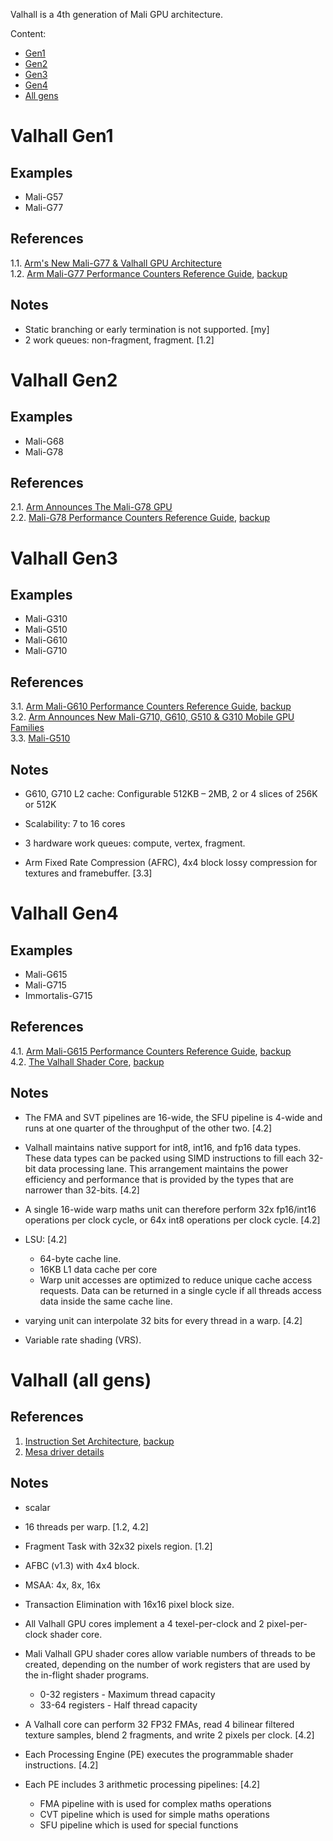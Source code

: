 Valhall is a 4th generation of Mali GPU architecture.

Content:
* [Gen1](#Valhall-Gen1)
* [Gen2](#Valhall-Gen2)
* [Gen3](#Valhall-Gen3)
* [Gen4](#Valhall-Gen4)
* [All gens](#Valhall-(all-gens))


# Valhall Gen1

## Examples

* Mali-G57
* Mali-G77

## References

1.1. [Arm's New Mali-G77 & Valhall GPU Architecture](https://www.anandtech.com/show/14385/arm-announces-malig77-gpu)<br/>
1.2. [Arm Mali-G77 Performance Counters Reference Guide](https://developer.arm.com/documentation/102730/latest/), [backup](../pdf/arm_mali-g77_performance_counters_reference_guide_102730_0106_en.pdf)<br/>

## Notes

* Static branching or early termination is not supported. [my]
* 2 work queues: non-fragment, fragment. [1.2]


# Valhall Gen2

## Examples

* Mali-G68
* Mali-G78

## References

2.1. [Arm Announces The Mali-G78 GPU](https://www.anandtech.com/show/15816/arm-announces-the-malig78-evolution-to-24-cores)<br/>
2.2. [Mali-G78 Performance Counters Reference Guide](https://developer.arm.com/documentation/102626/0100), [backup](../pdf/arm_mali-g78_performance_counters_reference_guide_102626_0106_en.pdf)<br/>


# Valhall Gen3

## Examples

* Mali-G310
* Mali-G510
* Mali-G610
* Mali-G710

## References

3.1. [Arm Mali-G610 Performance Counters Reference Guide](https://developer.arm.com/documentation/102812/0108/), [backup](../pdf/arm_mali-g610_performance_counters_reference_guide_102812_0107_en.pdf)<br/>
3.2. [Arm Announces New Mali-G710, G610, G510 & G310 Mobile GPU Families](https://www.anandtech.com/show/16694/arm-announces-new-malig710-g610-g510-g310-mobile-gpu-families)<br/>
3.3. [Mali-G510](https://developer.arm.com/Processors/Mali-G510)<br/>

## Notes

* G610, G710 L2 cache: Configurable 512KB – 2MB, 2 or 4 slices of 256K or 512K
* Scalability: 7 to 16 cores

* 3 hardware work queues: compute, vertex, fragment.
* Arm Fixed Rate Compression (AFRC), 4x4 block lossy compression for textures and framebuffer. [3.3]


# Valhall Gen4

## Examples

* Mali-G615
* Mali-G715
* Immortalis-G715

## References

4.1. [Arm Mali-G615 Performance Counters Reference Guide](https://developer.arm.com/documentation/107775/0106), [backup](../pdf/arm_mali-g615_performance_counters_reference_guide_107775_0105_en.pdf)<br/>
4.2. [The Valhall Shader Core](https://developer.arm.com/documentation/102203/0100/Fourth-generation-Mali-GPU-architecture), [backup](../pdf/the_valhall_gen4_shader_core_guide_102203_0100_03_en.pdf)<br/>

## Notes

* The FMA and SVT pipelines are 16-wide, the SFU pipeline is 4-wide and runs at one quarter of the throughput of the other two. [4.2]
* Valhall maintains native support for int8, int16, and fp16 data types. These data types can be packed using SIMD instructions to fill each 32-bit data processing lane. This arrangement maintains the power efficiency and performance that is provided by the types that are narrower than 32-bits. [4.2]
* A single 16-wide warp maths unit can therefore perform 32x fp16/int16 operations per clock cycle, or 64x int8 operations per clock cycle. [4.2]

* LSU: [4.2]
	- 64-byte cache line.
	- 16KB L1 data cache per core
	- Warp unit accesses are optimized to reduce unique cache access requests. Data can be returned in a single cycle if all threads access data inside the same cache line.
* varying unit can interpolate 32 bits for every thread in a warp. [4.2]
* Variable rate shading (VRS).


# Valhall (all gens)

## References

1. [Instruction Set Architecture](https://rosenzweig.io/Valhall-Documentation.pdf), [backup](../pdf/Valhall-Documentation.pdf) 
2. [Mesa driver details](https://docs.mesa3d.org/drivers/panfrost.html)


## Notes

* scalar
* 16 threads per warp. [1.2, 4.2]
* Fragment Task with 32x32 pixels region. [1.2]
* AFBC (v1.3) with 4x4 block.
* MSAA: 4x, 8x, 16x
* Transaction Elimination with 16x16 pixel block size.

* All Valhall GPU cores implement a 4 texel-per-clock and 2 pixel-per-clock shader core.
* Mali Valhall GPU shader cores allow variable numbers of threads to be created, depending on the number of work registers that are used by the in-flight shader programs.
	- 0-32 registers - Maximum thread capacity
	- 33-64 registers - Half thread capacity
* A Valhall core can perform 32 FP32 FMAs, read 4 bilinear filtered texture samples, blend 2 fragments, and write 2 pixels per clock. [4.2]

* Each Processing Engine (PE) executes the programmable shader instructions. [4.2]
* Each PE includes 3 arithmetic processing pipelines: [4.2]
	- FMA pipeline with is used for complex maths operations
	- CVT pipeline which is used for simple maths operations
	- SFU pipeline which is used for special functions
